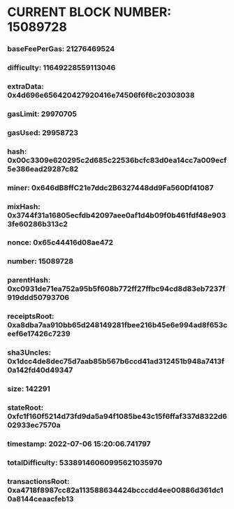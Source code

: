 # CURRENT BLOCK NUMBER: 15089728

### baseFeePerGas: 21276469524
### difficulty: 11649228559113046
### extraData: 0x4d696e656420427920416e74506f6f6c20303038
### gasLimit: 29970705
### gasUsed: 29958723
### hash: 0x00c3309e620295c2d685c22536bcfc83d0ea14cc7a009ecf5e386ead29287c82
### miner: 0x646dB8ffC21e7ddc2B6327448dd9Fa560Df41087
### mixHash: 0x3744f31a16805ecfdb42097aee0af1d4b09f0b461fdf48e9033fe60286b313c2
### nonce: 0x65c44416d08ae472
### number: 15089728
### parentHash: 0xc0931de71ea752a95b5f608b772ff27ffbc94cd8d83eb7237f919ddd50793706
### receiptsRoot: 0xa8dba7aa910bb65d248149281fbee216b45e6e994ad8f653ceef6e17426c7239
### sha3Uncles: 0x1dcc4de8dec75d7aab85b567b6ccd41ad312451b948a7413f0a142fd40d49347
### size: 142291
### stateRoot: 0xfc1f160f5214d73fd9da5a94f1085be43c15f6ffaf337d8322d602933ec7570a
### timestamp: 2022-07-06 15:20:06.741797
### totalDifficulty: 53389146060995621035970
### transactionsRoot: 0xa4718f8987cc82a113588634424bcccdd4ee00886d361dc10a8144ceaacfeb13

